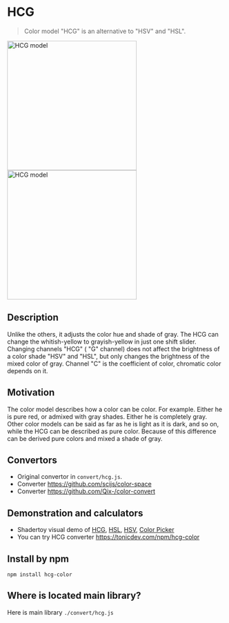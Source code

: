# HCG
> Color model "HCG" is an alternative to "HSV" and "HSL".

<img src="/images/figure1.png?raw=true" alt="HCG model" width="300">
<img src="/images/figure2.png?raw=true" alt="HCG model" width="300">

## Description
Unlike the others, it adjusts the color hue and shade of gray. The HCG can change the whitish-yellow to grayish-yellow in just one shift slider. Changing channels "HCG" ( "G" channel) does not affect the brightness of a color shade "HSV" and "HSL", but only changes the brightness of the mixed color of gray. Channel "C" is the coefficient of color, chromatic color depends on it.

## Motivation
The color model describes how a color can be color. For example. Either he is pure red, or admixed with gray shades. Either he is completely gray. Other color models can be said as far as he is light as it is dark, and so on, while the HCG can be described as pure color. Because of this difference can be derived pure colors and mixed a shade of gray.

## Convertors

+ Original convertor in `convert/hcg.js`.
+ Converter https://github.com/scijs/color-space
+ Converter https://github.com/Qix-/color-convert

## Demonstration and calculators

+ Shadertoy visual demo of [HCG](https://www.shadertoy.com/view/ltSXRV), [HSL](https://www.shadertoy.com/view/XtjXRK), [HSV](https://www.shadertoy.com/view/4dVXDd), [Color Picker](https://www.shadertoy.com/view/ldK3Wh)
+ You can try HCG converter https://tonicdev.com/npm/hcg-color

## Install by npm

```
npm install hcg-color
```

## Where is located main library?

Here is main library `./convert/hcg.js`
